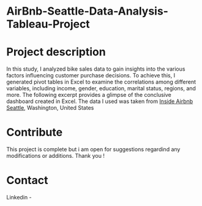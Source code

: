 # AirBnb-Seattle-Data-Analysis-Tableau-Project

# Project description

In this study, I analyzed bike sales data to gain insights into the various factors influencing customer purchase decisions. To achieve this, I generated pivot tables in Excel to examine the correlations among different variables, including income, gender, education, marital status, regions, and more. The following excerpt provides a glimpse of the conclusive dashboard created in Excel.
The data I used was taken from [Inside Airbnb Seattle](http://insideairbnb.com/get-the-data/), Washington, United States




# Contribute

This project is complete but i am open for suggestions regardind any modifications or additions. Thank you !



# Contact

Linkedin -

